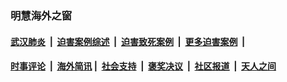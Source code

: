 
### 明慧海外之窗

####  [武汉肺炎](indexes/365.md?t=05141200) &nbsp;|&nbsp;  [迫害案例综述](indexes/328.md?t=05141200) &nbsp;|&nbsp; [迫害致死案例](indexes/277.md?t=05141200)  &nbsp;|&nbsp; [更多迫害案例](indexes/81.md?t=05141200)  &nbsp;|&nbsp; 
####  [时事评论](indexes/19.md?t=05141200) &nbsp;|&nbsp; [海外简讯](indexes/245.md?t=05141200)&nbsp;|&nbsp;  [社会支持](indexes/140.md?t=05141200) &nbsp;|&nbsp; [褒奖决议](indexes/282.md?t=05141200) &nbsp;|&nbsp; [社区报道](indexes/91.md?t=05141200)  &nbsp;|&nbsp; [天人之间](indexes/78.md?t=05141200) 

